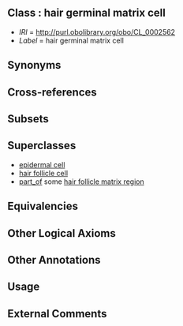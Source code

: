 
## Class : hair germinal matrix cell

 * *IRI* = http://purl.obolibrary.org/obo/CL_0002562
 * *Label* = hair germinal matrix cell

## Synonyms


## Cross-references


## Subsets


## Superclasses

 * [epidermal cell](../../CL/62/CL_0000362.md)
 * [hair follicle cell](../../CL/59/CL_0002559.md)
 * [part_of](../../BFO/50/BFO_0000050.md) some [hair follicle matrix region](../../UBERON/04/UBERON_0006004.md)

## Equivalencies


## Other Logical Axioms


## Other Annotations


## Usage


## External Comments

